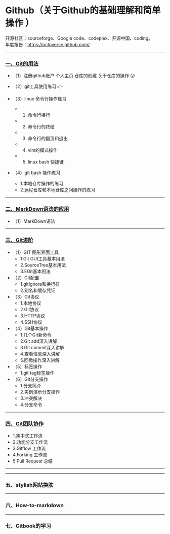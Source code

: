# Github（关于Github的基础理解和简单操作 ） 
开源社区：sourceforge、Google code、codeplex、开源中国、coding。   
年度报告：https://octoverse.github.com/

---
### [一、Git的用法]() 
- （1）注册github账户 个人主页 仓库的创建 关于仓库的操作  :confused:

- （2）git工具使用练习 :point_right:

- （3）linux 命令行操作练习  
    - 1. 命令行换行 
    - 2. 命令行的终结 
    - 3. 命令行的翻页和退出 
    - 4. vim的模式操作 
    - 5. linux bash 快捷键

- （4）git bash 操作练习 
    -  1.本地仓库操作的练习   
    -  2.远程仓库和本地仓库之间操作的练习

----
  
### [二、MarkDown语法的应用](https://github.com/Hansiyuan131/Github/blob/master/MarkDown.md) 
- （1）MarkDown语法

----
### [三、Git进阶](https://github.com/Hansiyuan131/Github/blob/master/GitProgress.md)
- （1）GIT 图形界面工具
    -  1.Git GUI工具基本用法
    -  2.SourceTree基本用法
    -  3.EGit基本用法 
- （2）Git配置
    -  1.gitIgnore和换行符
    -  2.别名和缓存凭证
- （3）Git协议
    -  1.本地协议
    -  2.Git协议
    -  3.HTTP协议
    -  4.SSH协议
- （4）Git基本操作
    -  1.几个Git新命令
    -  2.Git add深入讲解
    -  3.Git commit深入讲解
    -  4.查看信息深入讲解
    -  5.回撤操作深入讲解
- （5）标签操作
    -  1.git tag标签操作
- （6）Git分支操作
    -  1.分支简介
    - 2.实例演示分支操作
    -  3.冲突解决
    -  4.分支命令
----
### [四、Git团队协作]()
- 1.集中式工作流
- 2.功能分支工作流
- 3.Gitflow 工作流
- 4.Forking 工作流
- 5.Pull Request 总结

---
----
### 五、stylish网站换肤
----
### 六、How-to-markdown
----
### 七、Gitbook的学习

  
  

